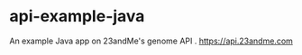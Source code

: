 api-example-java
================

An example Java app on 23andMe's genome API .  https://api.23andme.com
